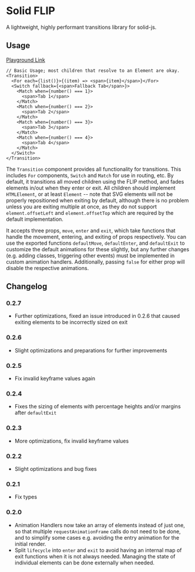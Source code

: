 # Solid FLIP

A lightweight, highly performant transitions library for solid-js.

## Usage

[Playground Link](https://playground.solidjs.com/?hash=1053702462&version=1.0.4)

```tsx
// Basic Usage; most children that resolve to an Element are okay.
<Transition>
  <For each={list()}>{(item) => <span>{item}</span>}</For>
  <Switch fallback={<span>Fallback Tab</span>}>
    <Match when={number() === 1}>
      <span>Tab 1</span>
    </Match>
    <Match when={number() === 2}>
      <span>Tab 2</span>
    </Match>
    <Match when={number() === 3}>
      <span>Tab 3</span>
    </Match>
    <Match when={number() === 4}>
      <span>Tab 4</span>
    </Match>
  </Switch>
</Transition>
```

The `Transition` component provides all functionality for transitions. This includes `For` components, `Switch` and `Match` for use in routing, etc. By default, it transitions all moved children using the FLIP method, and fades elements in/out when they enter or exit. All children should implement `HTMLElement`, or at least `Element` -- note that SVG elements will not be properly repositioned when exiting by default, although there is no problem unless you are exiting multiple at once, as they do not support `element.offsetLeft` and `element.offsetTop` which are required by the default implementation.

It accepts three props, `move`, `enter` and `exit`, which take functions that handle the movement, entering, and exiting of props respectively. You can use the exported functions `defaultMove`, `defaultEnter`, and `defaultExit` to customize the default animations for these slightly, but any further changes (e.g. adding classes, triggering other events) must be implemented in custom animation handlers. Additionally, passing `false` for either prop will disable the respective animations.

## Changelog

### 0.2.7

- Further optimizations, fixed an issue introduced in 0.2.6 that caused exiting elements to be incorrectly sized on exit

### 0.2.6

- Slight optimizations and preparations for further improvements

### 0.2.5

- Fix invalid keyframe values again

### 0.2.4

- Fixes the sizing of elements with percentage heights and/or margins after `defaultExit`

### 0.2.3

- More optimizations, fix invalid keyframe values

### 0.2.2

- Slight optimizations and bug fixes

### 0.2.1

- Fix types

### 0.2.0

- Animation Handlers now take an array of elements instead of just one, so that multiple `requestAnimationFrame` calls do not need to be done, and to simplify some cases e.g. avoiding the entry animation for the initial render.
- Split `lifecycle` into `enter` and `exit` to avoid having an internal map of exit functions when it is not always needed. Managing the state of individual elements can be done externally when needed.
